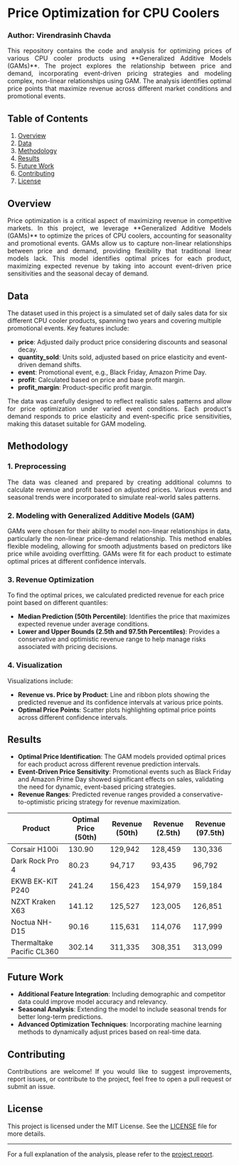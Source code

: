 # Price Optimization for CPU Coolers
### Author: Virendrasinh Chavda

<p align="justify">
This repository contains the code and analysis for optimizing prices of various CPU cooler products using **Generalized Additive Models (GAMs)**. The project explores the relationship between price and demand, incorporating event-driven pricing strategies and modeling complex, non-linear relationships using GAM. The analysis identifies optimal price points that maximize revenue across different market conditions and promotional events.
</p>

## Table of Contents
1. [Overview](#Overview)
2. [Data](#Data)
3. [Methodology](#Methodology)
4. [Results](#Results)
5. [Future Work](#Future-Work)
6. [Contributing](#Contributing)
7. [License](#License)

## Overview
<p align="justify">
Price optimization is a critical aspect of maximizing revenue in competitive markets. In this project, we leverage **Generalized Additive Models (GAMs)** to optimize the prices of CPU coolers, accounting for seasonality and promotional events. GAMs allow us to capture non-linear relationships between price and demand, providing flexibility that traditional linear models lack. This model identifies optimal prices for each product, maximizing expected revenue by taking into account event-driven price sensitivities and the seasonal decay of demand.
</p>

## Data
The dataset used in this project is a simulated set of daily sales data for six different CPU cooler products, spanning two years and covering multiple promotional events. Key features include:

* **price**: Adjusted daily product price considering discounts and seasonal decay.
* **quantity_sold**: Units sold, adjusted based on price elasticity and event-driven demand shifts.
* **event**: Promotional event, e.g., Black Friday, Amazon Prime Day.
* **profit**: Calculated based on price and base profit margin.
* **profit_margin**: Product-specific profit margin.

<p align="justify">
The data was carefully designed to reflect realistic sales patterns and allow for price optimization under varied event conditions. Each product's demand responds to price elasticity and event-specific price sensitivities, making this dataset suitable for GAM modeling.
</p>

## Methodology

### 1. Preprocessing
<p align="justify">
The data was cleaned and prepared by creating additional columns to calculate revenue and profit based on adjusted prices. Various events and seasonal trends were incorporated to simulate real-world sales patterns.
</p>

### 2. Modeling with Generalized Additive Models (GAM)
<p align="justify">
GAMs were chosen for their ability to model non-linear relationships in data, particularly the non-linear price-demand relationship. This method enables flexible modeling, allowing for smooth adjustments based on predictors like price while avoiding overfitting. GAMs were fit for each product to estimate optimal prices at different confidence intervals.
</p>

### 3. Revenue Optimization
To find the optimal prices, we calculated predicted revenue for each price point based on different quantiles:
* **Median Prediction (50th Percentile)**: Identifies the price that maximizes expected revenue under average conditions.
* **Lower and Upper Bounds (2.5th and 97.5th Percentiles)**: Provides a conservative and optimistic revenue range to help manage risks associated with pricing decisions.

### 4. Visualization
Visualizations include:
* **Revenue vs. Price by Product**: Line and ribbon plots showing the predicted revenue and its confidence intervals at various price points.
* **Optimal Price Points**: Scatter plots highlighting optimal price points across different confidence intervals.

## Results
* **Optimal Price Identification**: The GAM models provided optimal prices for each product across different revenue prediction intervals.
* **Event-Driven Price Sensitivity**: Promotional events such as Black Friday and Amazon Prime Day showed significant effects on sales, validating the need for dynamic, event-based pricing strategies.
* **Revenue Ranges**: Predicted revenue ranges provided a conservative-to-optimistic pricing strategy for revenue maximization.

| Product                     | Optimal Price (50th) | Revenue (50th) | Revenue (2.5th) | Revenue (97.5th) |
|-----------------------------|----------------------|----------------|-----------------|-------------------|
| Corsair H100i               | 130.90              | 129,942       | 128,459         | 130,336           |
| Dark Rock Pro 4             | 80.23               | 94,717        | 93,435          | 96,792            |
| EKWB EK-KIT P240            | 241.24              | 156,423       | 154,979         | 159,184           |
| NZXT Kraken X63             | 141.12              | 125,527       | 123,005         | 126,851           |
| Noctua NH-D15               | 90.16               | 115,631       | 114,076         | 117,999           |
| Thermaltake Pacific CL360   | 302.14              | 311,335       | 308,351         | 313,099           |

## Future Work
* **Additional Feature Integration**: Including demographic and competitor data could improve model accuracy and relevancy.
* **Seasonal Analysis**: Extending the model to include seasonal trends for better long-term predictions.
* **Advanced Optimization Techniques**: Incorporating machine learning methods to dynamically adjust prices based on real-time data.

## Contributing
<p align="justify">
Contributions are welcome! If you would like to suggest improvements, report issues, or contribute to the project, feel free to open a pull request or submit an issue.
</p>

## License

This project is licensed under the MIT License. See the [LICENSE](LICENSE) file for more details.

---

For a full explanation of the analysis, please refer to the [project report]([https://github.com/VirendraChavda/Price-Optimizing/blob/main/Price%20Optimization.ipynb]).
